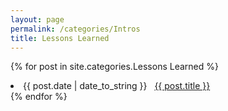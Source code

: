 ```yaml
---
layout: page
permalink: /categories/Intros
title: Lessons Learned
---
```


{% for post in site.categories.Lessons Learned %}
 <li><span>{{ post.date | date_to_string }}</span> &nbsp; <a href="{{ post.url }}">{{ post.title }}</a></li>
{% endfor %}